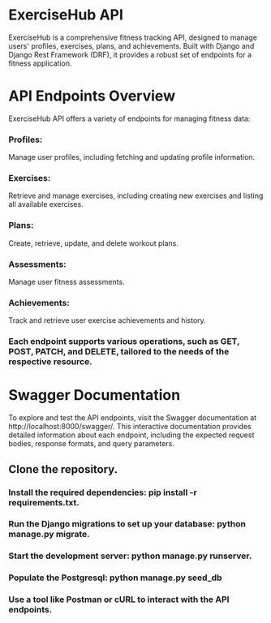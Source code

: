# ExerciseHub API

ExerciseHub is a comprehensive fitness tracking API, designed to manage users' profiles, exercises, plans, and achievements. Built with Django and Django Rest Framework (DRF), it provides a robust set of endpoints for a fitness application.



# API Endpoints Overview
ExerciseHub API offers a variety of endpoints for managing fitness data:

### Profiles: 
Manage user profiles, including fetching and updating profile information.

### Exercises:
Retrieve and manage exercises, including creating new exercises and listing all available exercises.

### Plans: 
Create, retrieve, update, and delete workout plans.

### Assessments: 
Manage user fitness assessments.

### Achievements:
Track and retrieve user exercise achievements and history.

### Each endpoint supports various operations, such as GET, POST, PATCH, and DELETE, tailored to the needs of the respective resource.

# Swagger Documentation
To explore and test the API endpoints, visit the Swagger documentation at http://localhost:8000/swagger/. This interactive documentation provides detailed information about each endpoint, including the expected request bodies, response formats, and query parameters.

## Clone the repository.
### Install the required dependencies: pip install -r requirements.txt.

### Run the Django migrations to set up your database: python manage.py migrate.

### Start the development server: python manage.py runserver.
 
### Populate the Postgresql: python manage.py seed_db

### Use a tool like Postman or cURL to interact with the API endpoints.
